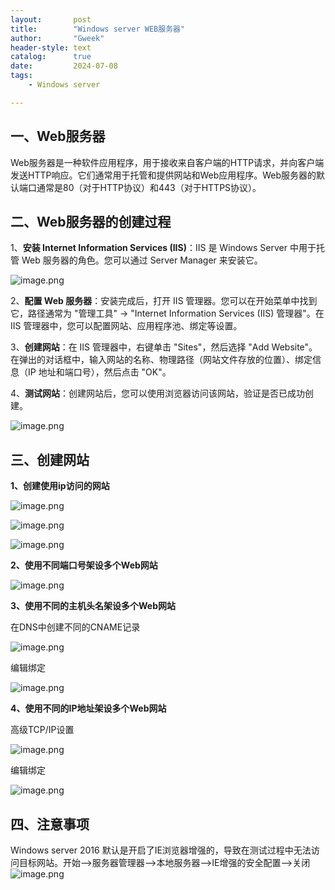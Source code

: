 ```yaml
---
layout:       post
title:        "Windows server WEB服务器"
author:       "Gweek"
header-style: text
catalog:      true
date:         2024-07-08
tags:
    - Windows server

---
```


## 一、Web服务器

Web服务器是一种软件应用程序，用于接收来自客户端的HTTP请求，并向客户端发送HTTP响应。它们通常用于托管和提供网站和Web应用程序。Web服务器的默认端口通常是80（对于HTTP协议）和443（对于HTTPS协议）。

## 二、Web服务器的创建过程

1、**安装 Internet Information Services (IIS)**：IIS 是 Windows Server 中用于托管 Web 服务器的角色。您可以通过 Server Manager 来安装它。

![image.png](https://img.myla.eu.org/file/13dc7ec34239785922de9.png)

2、**配置 Web 服务器**：安装完成后，打开 IIS 管理器。您可以在开始菜单中找到它，路径通常为 "管理工具" -> "Internet Information Services (IIS) 管理器"。在 IIS 管理器中，您可以配置网站、应用程序池、绑定等设置。

3、**创建网站**：在 IIS 管理器中，右键单击 "Sites"，然后选择 "Add Website"。在弹出的对话框中，输入网站的名称、物理路径（网站文件存放的位置）、绑定信息（IP 地址和端口号），然后点击 "OK"。

4、**测试网站**：创建网站后，您可以使用浏览器访问该网站，验证是否已成功创建。

![image.png](https://img.myla.eu.org/file/b81f14f06362ee68b3fac.png)

## 三、创建网站

**1、创建使用ip访问的网站**

![image.png](https://img.myla.eu.org/file/20d5dc33e501e048d349d.png)

![image.png](https://img.myla.eu.org/file/c972a82e19976680390a1.png)

![image.png](https://img.myla.eu.org/file/4723cce19775d44e2eef3.png)

**2、使用不同端口号架设多个Web网站**

![image.png](https://img.myla.eu.org/file/52117ca04bf8eb517419f.png)

**3、使用不同的主机头名架设多个Web网站**

在DNS中创建不同的CNAME记录

![image.png](https://img.myla.eu.org/file/874df87958fef5c349d11.png)

编辑绑定

![image.png](https://img.myla.eu.org/file/94b2f20a96767d97aa8db.png)

**4、使用不同的IP地址架设多个Web网站**

高级TCP/IP设置

![image.png](https://img.myla.eu.org/file/6b689ac225d8c1a9f6d45.png)

编辑绑定

![image.png](https://img.myla.eu.org/file/54d249690915a180c9b0b.png)

## 四、注意事项
Windows server 2016 默认是开启了IE浏览器增强的，导致在测试过程中无法访问目标网站。开始—>服务器管理器—>本地服务器—>IE增强的安全配置—>关闭
![image.png](https://img.myla.eu.org/file/cd6ea7449540c190c0066.png)
